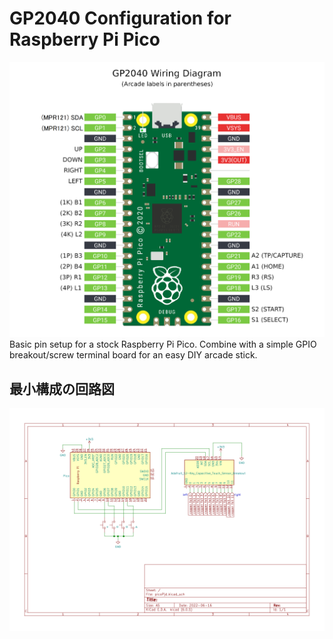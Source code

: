 # GP2040 Configuration for Raspberry Pi Pico

![Pin Mapping](assets/PinMapping.png)
Basic pin setup for a stock Raspberry Pi Pico. Combine with a simple GPIO breakout/screw terminal board for an easy DIY arcade stick.

## 最小構成の回路図
![circuit](assets/picoPjd1024_1.png)

